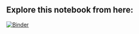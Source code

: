## Explore this notebook from here:

[![Binder](https://mybinder.org/badge_logo.svg)](https://mybinder.org/v2/gh/HananMoAlnakhal/dubiCars_Data-Mining/main?urlpath=%2Fdoc%2Ftree%2FGetting_Data.ipynb)
